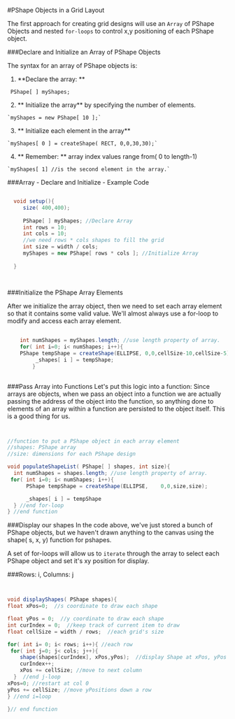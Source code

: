 #PShape Objects in a Grid Layout

The first approach for creating grid designs will use an ``Array`` of PShape Objects and nested ``for-loops`` to control x,y positioning of each PShape object.

###Declare and Initialize an Array of PShape Objects

The syntax for an array of PShape objects is: 
  1. **Declare the array: ** 
  
   ` PShape[ ] myShapes;`
 
  2. ** Initialize the array** by specifying the number of elements. 
  
    `myShapes = new PShape[ 10 ];`
    
  3. ** Initialize each element in the array**
  
    `myShapes[ 0 ] = createShape( RECT, 0,0,30,30);`
    
  4. ** Remember: ** array index values range from( 0 to length-1)  
  
    `myShapes[ 1] //is the second element in the array.`
    
    
###Array - Declare and Initialize - Example Code

  ```java
  
    void setup(){
       size( 400,400);
       
       PShape[ ] myShapes; //Declare Array
       int rows = 10;
       int cols = 10;
       //we need rows * cols shapes to fill the grid
       int size = width / cols; 
       myShapes = new PShape[ rows * cols ]; //Initialize Array
     
    }
    
    
  ```
  
  
    
 ###Initialize the PShape Array Elements
  
 After we initialize the array object, then we need to set each array element so that it contains some valid value.  We'll almost always use a for-loop to modify and access each array element.
    
    
```java
    
    int numShapes = myShapes.length; //use length property of array.
    for( int i=0; i< numShapes; i++){
    PShape tempShape = createShape(ELLIPSE, 0,0,cellSize-10,cellSize-5);
         _shapes[ i ] = tempShape;  
        }
 
```    

###Pass Array into Functions
Let's put this logic into a function:
Since arrays are objects, when we pass an object into a function we are actually passing the address of the object into the function, so anything done to elements of an array within a function are persisted to the object itself.  This is a good thing for us.


  ```java


//function to put a PShape object in each array element 
//shapes: PShape array
//size: dimensions for each PShape design

void populateShapeList( PShape[ ] shapes, int size){
    int numShapes = shapes.length; //use length property of array.
   for( int i=0; i< numShapes; i++){
        PShape tempShape = createShape(ELLIPSE,    0,0,size,size);

        _shapes[ i ] = tempShape 
    } //end for-loop
} //end function


  ```

###Display our shapes
In the code above, we've just stored a bunch of PShape objects, but we haven't drawn anything to the canvas using the shape( s, x, y) function for pshapes.  

A set of for-loops will allow us to ``iterate`` through the array to select each PShape object and set it's xy position for display.

###Rows: i,  Columns:  j


   ```java
 
 
void displayShapes( PShape shapes){
  float xPos=0;  //s coordinate to draw each shape

  float yPos = 0;  //y coordinate to draw each shape
  int curIndex = 0;  //keep track of current item to draw
  float cellSize = width / rows;  //each grid's size

  for( int i= 0; i< rows; i++){ //each row
    for( int j=0; j< cols; j++){
       shape(shapes[curIndex], xPos,yPos);  //display Shape at xPos, yPos
       curIndex++;
       xPos += cellSize; //move to next column
     }  //end j-loop
  xPos=0; //restart at col 0
  yPos += cellSize; //move yPositions down a row 
  } //end i=loop 
 
 }// end function


  ```




